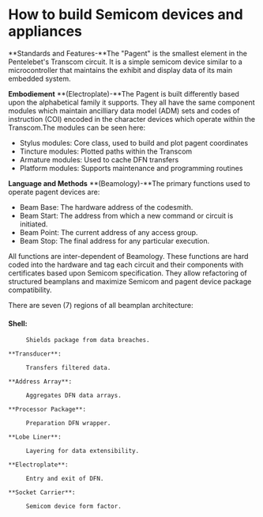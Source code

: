# How to build Semicom devices and appliances

**Standards and Features-**The "Pagent" is the smallest element in the Pentelebet's Transcom circuit. It is a simple semicom device similar to a microcontroller that maintains the exhibit and display data of its main embedded system.

  
**Embodiement** **\(Electroplate\)-**The Pagent is built differently based upon the alphabetical family it supports. They all have the same component modules which maintain ancilliary data model \(ADM\) sets and codes of instruction \(COI\) encoded in the character devices which operate within the Transcom.The modules can be seen here:

* Stylus modules: Core class, used to build and plot pagent coordinates
* Tincture modules: Plotted paths within the Transcom
* Armature modules: Used to cache DFN transfers
* Platform modules: Supports maintenance and programming routines

**Language and Methods** **\(Beamology\)-**The primary functions used to operate pagent devices are:

* Beam Base: The hardware address of the codesmith.
* Beam Start: The address from which a new command or circuit is initiated.
* Beam Point: The current address of any access group.
* Beam Stop: The final address for any particular execution.

  
All functions are inter-dependent of Beamology. These functions are hard coded into the hardware and tag each circuit and their components with certificates based upon Semicom specification. They allow refactoring of structured beamplans and maximize Semicom and pagent device package compatibility.

  
There are seven \(7\) regions of all beamplan architecture:

####     **Shell**: 

         Shields package from data breaches.

    **Transducer**: 

         Transfers filtered data.

    **Address Array**: 

         Aggregates DFN data arrays.

    **Processor Package**: 

         Preparation DFN wrapper.

    **Lobe Liner**: 

         Layering for data extensibility.

    **Electroplate**: 

         Entry and exit of DFN.

    **Socket Carrier**: 

         Semicom device form factor.

